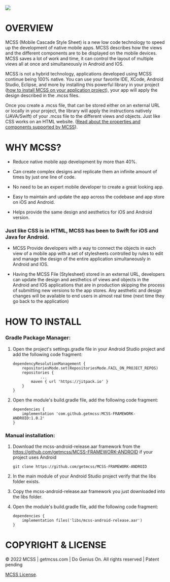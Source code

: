 [![](https://getmcss.com/_nuxt/img/logo.bdd3922.svg)](https://www.getmcss.com)

# OVERVIEW
MCSS (Mobile Cascade Style Sheet) is a new low code technology to speed up the development of native mobile apps. MCSS describes how the views and the different components are to be displayed on the mobile devices. MCSS saves a lot of work and time, it can control the layout of multiple views all at once and simultaneously in Android and IOS.

MCSS is not a hybrid technology, applications developed using MCSS continue being 100% native. You can use your favorite IDE, XCode, Android Studio, Eclipse, and more by installing this powerful library in your project ([how to install MCSS on your application project](https://docs.getmcss.com/installation-android)), your app will apply the design described in the .mcss files.

Once you create a .mcss file, that can be stored either on an external URL or locally in your project, the library will apply the instructions natively (JAVA/Swift) of your .mcss file to the different views and objects. Just like CSS works on an HTML website. ([Read about the properties and components supported by MCSS](https://docs.getmcss.com/selectors)).

# WHY MCSS?

- Reduce native mobile app development by more than 40%.

- Can create complex designs and replicate them an infinite amount of times by just one line of code.

- No need to be an expert mobile developer to create a great looking app.

- Easy to maintain and update the app across the codebase and app store on iOS and Android.

- Helps provide the same design and aesthetics for iOS and Android version.

### Just like CSS is in HTML, MCSS has been to Swift for iOS and Java for Android.

- MCSS Provide developers with a way to connect the objects in each view of a mobile app with a set of stylesheets controlled by rules to edit and manage the design of the entire application simultaneously in Android and IOS.

- Having the MCSS File (Stylesheet) stored in an external URL, developers can update the design and aesthetics of views and objects in the Android and IOS applications that are in production skipping the process of submitting new versions to the app stores. Any aesthetic and design changes will be available to end users in almost real time (next time they go back to the application)

# HOW TO INSTALL

### Gradle Package Manager:

1.  Open the project's settings.gradle file in your Android Studio project and add the following code fragment:

		dependencyResolutionManagement {
			repositoriesMode.set(RepositoriesMode.FAIL_ON_PROJECT_REPOS)
			repositories {
        			...
				maven { url 'https://jitpack.io' }
			}
		}

2.  Open the module's build.gradle file, add the following code fragment:

		dependencies {
			implementation 'com.github.getmcss:MCSS-FRAMEWORK-ANDROID:1.0.2'
		}


### Manual installation:

1.  Download the mcss-android-release.aar framework from the https://github.com/getmcss/MCSS-FRAMEWORK-ANDROID if your project uses Android

    ```
    git clone https://github.com/getmcss/MCSS-FRAMEWORK-ANDROID 
    ```

2.  In the main module of your Android Studio project verify that the libs folder exists.

3.	Copy the mcss-android-release.aar framework you just downloaded into the libs folder.

4.	Open the module's build.gradle file, add the following code fragment:

		dependencies {
			implementation files('libs/mcss-android-release.aar')
		}  

# COPYRIGHT & LICENSE
© 2022 MCSS | getmcss.com | Do Genius On. All rights reserved | Patent pending 

[MCSS License](https://www.getmcss.com/end-user-license).
